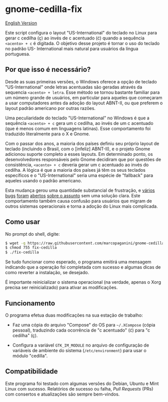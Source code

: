 # gnome-cedilla-fix

[English Version](README.md)

Este script configura o layout "US-International" do teclado no Linux para gerar c cedilha (ç) ao invés de c acentuado (ć) quando a sequência `<acento> + c` é digitada. O objetivo desse projeto é tornar o uso do teclado no padrão US- International mais natural para usuários da língua portuguesa.

## Por que isso é necessário?

Desde as suas primeiras versões, o Windows oferece a opção de teclado "US-International" onde letras acentuadas são geradas através da sequencia `<acento> + letra`. Esse método se tornou bastante familiar para um número grande de usuários, em particular para aqueles que começaram a usar computadores antes da adoção do layout ABNT-II, ou que preferem o layout padrão americano por outras razões.

Uma peculiaridade do teclado "US-International" no Windows é que a sequência `<acento> + c` gera um c cedilha, ao invés de um c acentuado (que é menos comum em linguagens latinas).  Esse comportamento foi traduzido literalmente para o X e Gnome.

Com o passar dos anos, a maioria dos países definiu seu próprio layout de teclado (incluindo o Brasil, com o [infeliz] ABNT-II), e o projeto Gnome adicionou suporte completo a esses layouts. Em determinado ponto, os desenvolvedores responsáveis pelo Gnome decidiram que por questões de consistência, `<acento> + c` deveria gerar um c acentuado ao invés do cedilha. A lógica é que a maioria dos países já têm os seus teclados específicos e o "US-International" seria uma espécie de "fallback" para aqueles usando o padrão americano.

Esta mudança gerou uma quantidade substancial de frustração, e
[vários](https://bugs.launchpad.net/ubuntu/+source/ibus/+bug/518056)
[bugs](http://askubuntu.com/questions/363115/how-to-type-latin-small-letter-c-with-cedilla)
[foram](https://ask.fedoraproject.org/en/question/28468/problems-with-letter-c-in-us-international-keyboard-fedora-19/)
[abertos](http://ubuntuforums.org/showthread.php?t=1851918)
[sobre o assunto](http://blog.klauskiwi.com/cedilla-c-symbol-using-american-keyboards-in-linux/)
sem uma solução clara. Este comportamento também causa confusão para usuários que migram de outros sistemas operacionais e torna a adoção do Linux mais complicada.

## Como usar

No prompt do shell, digite:

```bash
$ wget -q https://raw.githubusercontent.com/marcopaganini/gnome-cedilla-fix/master/fix-cedilla -O fix-cedilla
$ chmod 755 fix-cedilla
$ ./fix-cedilla
```

Se tudo funcionar como esperado, o programa emitirá uma mensagem indicando que a operação foi completada com sucesso e algumas dicas de como reverter a instalação, se desejado.

É importante reinicializar o sistema operacional (na verdade, apenas o Xorg precisa ser reinicializado) para ativar as modificações.

## Funcionamento

O programa efetua duas modificações na sua estação de trabalho:

* Faz uma cópia do arquivo "Compose" do OS para `~/.XCompose` (cópia pessoal), traduzindo cada ocorrência de "c acentuado" (ć) para "c cedilha" (ç).

* Configura a variável `GTK_IM_MODULE` no arquivo de configuração de variáveis de ambiente do sistema (`/etc/environment`) para usar o módulo "cedilla".

## Compatibilidade

Este programa foi testado com algumas versões do Debian, Ubuntu e Mint Linux com sucesso. Relatórios de sucesso ou falha, _Pull Requests_ (PRs) com consertos e atualizações são sempre bem-vindos.
